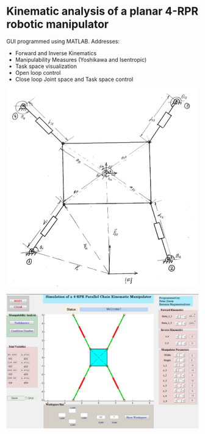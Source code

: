 # Kinematic analysis of a planar 4-RPR robotic manipulator

GUI programmed using MATLAB. 
Addresses:
  - Forward and Inverse Kinematics
  - Manipulability Measures (Yoshikawa and Isentropic)
  - Task space visualization
  - Open loop control
  - Close loop Joint space and Task space control

![Alt Text](4RPRManip.JPG?raw=true "4RPR Manipulator")

![Alt Text](image7.png?raw=true "MATLAB GUI")
